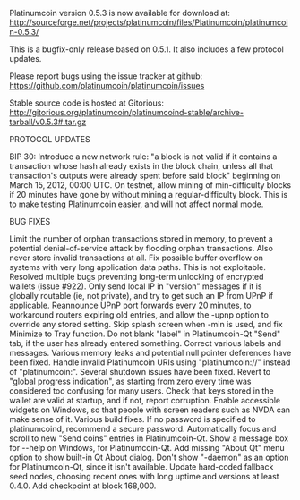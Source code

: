 Platinumcoin version 0.5.3 is now available for download at:
http://sourceforge.net/projects/platinumcoin/files/Platinumcoin/platinumcoin-0.5.3/

This is a bugfix-only release based on 0.5.1.
It also includes a few protocol updates.

Please report bugs using the issue tracker at github:
https://github.com/platinumcoin/platinumcoin/issues

Stable source code is hosted at Gitorious:
http://gitorious.org/platinumcoin/platinumcoind-stable/archive-tarball/v0.5.3#.tar.gz

PROTOCOL UPDATES

BIP 30: Introduce a new network rule: "a block is not valid if it contains a transaction whose hash already exists in the block chain, unless all that transaction's outputs were already spent before said block" beginning on March 15, 2012, 00:00 UTC.
On testnet, allow mining of min-difficulty blocks if 20 minutes have gone by without mining a regular-difficulty block. This is to make testing Platinumcoin easier, and will not affect normal mode.

BUG FIXES

Limit the number of orphan transactions stored in memory, to prevent a potential denial-of-service attack by flooding orphan transactions. Also never store invalid transactions at all.
Fix possible buffer overflow on systems with very long application data paths. This is not exploitable.
Resolved multiple bugs preventing long-term unlocking of encrypted wallets
(issue #922).
Only send local IP in "version" messages if it is globally routable (ie, not private), and try to get such an IP from UPnP if applicable.
Reannounce UPnP port forwards every 20 minutes, to workaround routers expiring old entries, and allow the -upnp option to override any stored setting.
Skip splash screen when -min is used, and fix Minimize to Tray function.
Do not blank "label" in Platinumcoin-Qt "Send" tab, if the user has already entered something.
Correct various labels and messages.
Various memory leaks and potential null pointer deferences have been fixed.
Handle invalid Platinumcoin URIs using "platinumcoin://" instead of "platinumcoin:".
Several shutdown issues have been fixed.
Revert to "global progress indication", as starting from zero every time was considered too confusing for many users.
Check that keys stored in the wallet are valid at startup, and if not, report corruption.
Enable accessible widgets on Windows, so that people with screen readers such as NVDA can make sense of it.
Various build fixes.
If no password is specified to platinumcoind, recommend a secure password.
Automatically focus and scroll to new "Send coins" entries in Platinumcoin-Qt.
Show a message box for --help on Windows, for Platinumcoin-Qt.
Add missing "About Qt" menu option to show built-in Qt About dialog.
Don't show "-daemon" as an option for Platinumcoin-Qt, since it isn't available.
Update hard-coded fallback seed nodes, choosing recent ones with long uptime and versions at least 0.4.0.
Add checkpoint at block 168,000.

